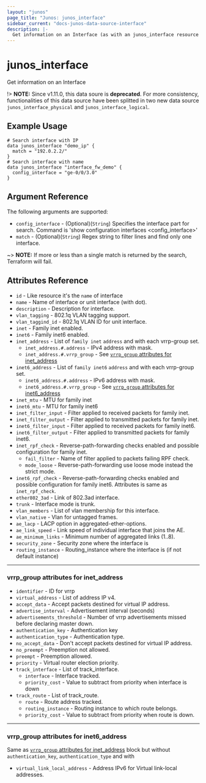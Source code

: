```yaml
---
layout: "junos"
page_title: "Junos: junos_interface"
sidebar_current: "docs-junos-data-source-interface"
description: |-
  Get information on an Interface (as with an junos_interface resource import)
---
```


# junos_interface

Get information on an Interface

!> **NOTE:** Since v1.11.0, this data soure is **deprecated**. For more consistency, functionalities of this data source have been splitted in two new data source `junos_interface_physical` and `junos_interface_logical`.

## Example Usage

```hcl
# Search interface with IP
data junos_interface "demo_ip" {
  match = "192.0.2.2/"
}
# Search interface with name
data junos_interface "interface_fw_demo" {
  config_interface = "ge-0/0/3.0"
}
```

## Argument Reference

The following arguments are supported:

* `config_interface` - (Optional)(`String`) Specifies the interface part for search. Command is 'show configuration interfaces <config_interface>'
* `match` - (Optional)(`String`) Regex string to filter lines and find only one interface.

~> **NOTE:** If more or less than a single match is returned by the search, Terraform will fail.

## Attributes Reference

* `id` - Like resource it's the `name` of interface
* `name` - Name of interface or unit interface (with dot).
* `description` - Description for interface.
* `vlan_tagging` - 802.1q VLAN tagging support.
* `vlan_taggind_id` - 802.1q VLAN ID for unit interface.
* `inet` - Family inet enabled.
* `inet6` - Family inet6 enabled.
* `inet_address` - List of `family inet` `address` and with each vrrp-group set.
  * `inet_address.#.address` - IPv4 address with mask.
  * `inet_address.#.vrrp_group` - See [`vrrp_group` attributes for inet_address](#vrrp_group-attributes-for-inet_address)
* `inet6_address` - List of `family inet6` `address` and with each vrrp-group set.
  * `inet6_address.#.address` - IPv6 address with mask.
  * `inet6_address.#.vrrp_group` -  See [`vrrp_group` attributes for inet6_address](#vrrp_group-attributes-for-inet6_address)
* `inet_mtu` - MTU for family inet
* `inet6_mtu` - MTU for family inet6
* `inet_filter_input` - Filter applied to received packets for family inet.
* `inet_filter_output` - Filter applied to transmitted packets for family inet.
* `inet6_filter_input` - Filter applied to received packets for family inet6.
* `inet6_filter_output` - Filter applied to transmitted packets for family inet6.
* `inet_rpf_check` - Reverse-path-forwarding checks enabled and possible configuration for family inet.
  * `fail_filter` - Name of filter applied to packets failing RPF check.
  * `mode_loose` - Reverse-path-forwarding use loose mode instead the strict mode.
* `inet6_rpf_check` - Reverse-path-forwarding checks enabled and possible configuration for family inet6. Attributes is same as `inet_rpf_check`.
* `ether802_3ad` - Link of 802.3ad interface.
* `trunk` - Interface mode is trunk.
* `vlan_members` - List of vlan membership for this interface.
* `vlan_native` - Vlan for untagged frames.
* `ae_lacp` - LACP option in aggregated-ether-options.
* `ae_link_speed` - Link speed of individual interface that joins the AE.
* `ae_minimum_links` - Minimum number of aggregated links (1..8).
* `security_zone` - Security zone where the interface is
* `routing_instance` - Routing_instance where the interface is (if not default instance)

---

### vrrp_group attributes for inet_address

* `identifier` - ID for vrrp
* `virtual_address` - List of address IP v4.
* `accept_data` - Accept packets destined for virtual IP address.
* `advertise_interval` - Advertisement interval (seconds)
* `advertisements_threshold` - Number of vrrp advertisements missed before declaring master down.
* `authentication_key` - Authentication key
* `authentication_type` - Authentication type.
* `no_accept_data` - Don't accept packets destined for virtual IP address.
* `no_preempt` - Preemption not allowed.
* `preempt` - Preemption allowed.
* `priority` - Virtual router election priority.
* `track_interface` - List of track_interface.
  * `interface` - Interface tracked.
  * `priority_cost` - Value to subtract from priority when interface is down
* `track_route` - List of track_route.
  * `route` - Route address tracked.
  * `routing_instance` - Routing instance to which route belongs.
  * `priority_cost` - Value to subtract from priority when route is down.

---

### vrrp_group attributes for inet6_address

Same as [`vrrp_group` attributes for inet_address](#vrrp_group-attributes-for-inet_address) block but without `authentication_key`, `authentication_type` and with

* `virtual_link_local_address` - Address IPv6 for Virtual link-local addresses.
